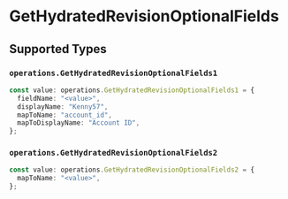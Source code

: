 # GetHydratedRevisionOptionalFields


## Supported Types

### `operations.GetHydratedRevisionOptionalFields1`

```typescript
const value: operations.GetHydratedRevisionOptionalFields1 = {
  fieldName: "<value>",
  displayName: "Kenny57",
  mapToName: "account_id",
  mapToDisplayName: "Account ID",
};
```

### `operations.GetHydratedRevisionOptionalFields2`

```typescript
const value: operations.GetHydratedRevisionOptionalFields2 = {
  mapToName: "<value>",
};
```


